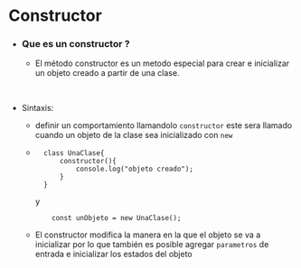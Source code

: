 # Constructor

- ### Que es un constructor ?
    - El método constructor es un metodo especial para crear e inicializar un objeto creado a partir de una clase.

<br>

- Sintaxis:
    - definir un comportamiento llamandolo `constructor` este sera llamado cuando un objeto de la clase sea inicializado con `new`
    - ```
        class UnaClase{
            constructor(){
                console.log("objeto creado");
            }
        }
        ```

        y

        ```
            const unObjeto = new UnaClase();
        ```
    - El constructor modifica la manera en la que el objeto se va a inicializar por lo que también es posible agregar `parametros` de entrada e inicializar los estados del objeto